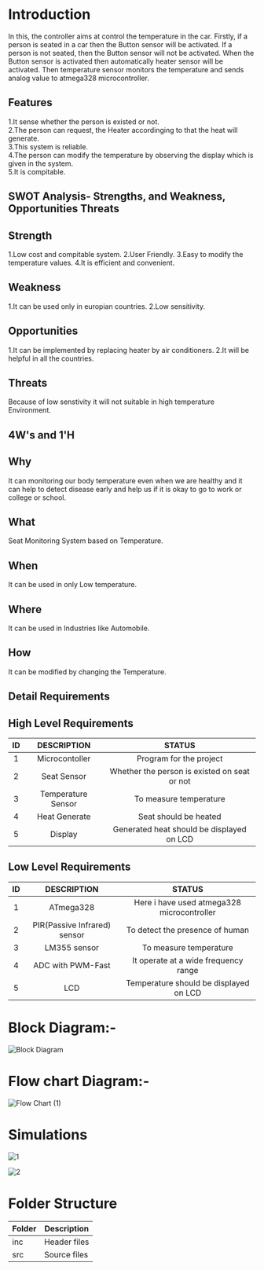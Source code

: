 
# Introduction

In this, the controller aims at control the temperature in the car. Firstly, if a person is seated in a car then the Button sensor will be activated. If a person is not seated, then the Button sensor will not be activated. When the Button sensor is activated then automatically heater sensor will be activated. Then temperature sensor monitors the temperature and sends analog value to atmega328 microcontroller.

## Features
1.It sense whether the person is existed or not.   
2.The person can request, the Heater accordinging to that the heat will generate.  
3.This system is reliable.  
4.The person can modify the temperature by observing the display which is given in the system.  
5.It is compitable.   

 ## SWOT Analysis- Strengths, and Weakness, Opportunities Threats
 ## Strength
 1.Low cost and compitable system.
 2.User Friendly.
 3.Easy to modify the temperature values.
 4.It is efficient and convenient.

 ## Weakness
 1.It can be used only in europian countries.
 2.Low sensitivity.

## Opportunities
1.It can be implemented by replacing heater by air conditioners.
2.It will be helpful in all the countries.

## Threats
Because of low senstivity it will not suitable in high temperature Environment.

## 4W's and 1'H
## Why
It can monitoring our body temperature even when we are healthy and it can help to detect disease early and help us if it is okay to go to work or college or school.

## What
Seat Monitoring System based on Temperature.

## When
It can be used in only Low temperature.

## Where  
It can be used in Industries like Automobile.

## How
It can be modified by changing the Temperature.

## Detail Requirements
## High Level Requirements
| ID | DESCRIPTION | STATUS |
| :--: | :---: | :----: | 
|    1 | Microcontoller | Program for the project |
|    2 | Seat Sensor | Whether the person is existed on seat or not |
|    3 | Temperature Sensor | To measure temperature |
|    4 | Heat Generate | Seat should be heated |
|    5 | Display | Generated heat should be displayed on LCD |

## Low Level Requirements
| ID | DESCRIPTION | STATUS |
| :--: | :---: | :----: |
|         1 | ATmega328 | Here i have used atmega328 microcontroller |
|         2 | PIR(Passive Infrared) sensor | To detect the presence of human |
|         3 | LM355 sensor | To measure temperature |
|         4 | ADC with PWM-Fast | It operate at a wide frequency range |
|         5 | LCD | Temperature should be displayed on LCD |

# Block   Diagram:-

![Block Diagram](https://user-images.githubusercontent.com/70369948/143669285-190349aa-bc30-4a53-bde9-3610c8f6836d.jpg)

# Flow chart Diagram:-

![Flow Chart (1)](https://user-images.githubusercontent.com/70369948/143670773-a55fd8a0-f7a7-45a6-8609-2ed61b463506.jpg)

# Simulations

![1](https://user-images.githubusercontent.com/70369948/143998302-34e52f20-a3a4-4358-b4a0-46d1cd405df6.JPG)

![2](https://user-images.githubusercontent.com/70369948/143998357-ea014217-ddb3-4958-9e8f-fafb0a278b0a.JPG)



# Folder Structure

|Folder | Description |
|-------|------------ |
| inc   | Header files|
| src   | Source files|




